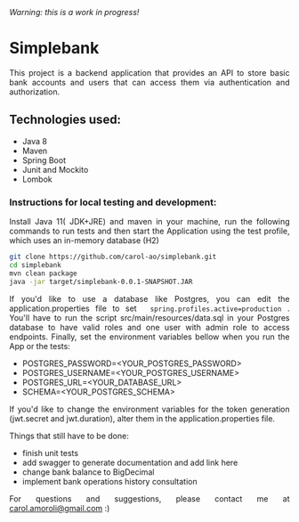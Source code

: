 <html>

<body align="justify" > 
<em>Warning: this is a work in progress!</em>

# Simplebank 
This project is a backend application that provides an API to store basic bank accounts and users that can access them via authentication and authorization. 

## Technologies used:
+ Java 8
+ Maven
+ Spring Boot
+ Junit and Mockito
+ Lombok

### Instructions for local testing and development:
Install Java 11( JDK+JRE) and maven in your machine, run the following commands to run tests and then start the Application using the test profile, which uses an in-memory database (H2) 

```bash
git clone https://github.com/carol-ao/simplebank.git
cd simplebank
mvn clean package
java -jar target/simplebank-0.0.1-SNAPSHOT.JAR
```

If you'd like to use a database like Postgres, you can edit the application.properties file to set ``` spring.profiles.active=production``` .
You'll have to run the script src/main/resources/data.sql  in your Postgres database to have valid roles and one user with admin role to access endpoints.
Finally, set the environment variables bellow when you run the App or the tests:

+ POSTGRES_PASSWORD=<YOUR_POSTGRES_PASSWORD> 
+ POSTGRES_USERNAME=<YOUR_POSTGRES_USERNAME>
+ POSTGRES_URL=<YOUR_DATABASE_URL>
+ SCHEMA=<YOUR_POSTGRES_SCHEMA>

If you'd like to change the environment variables for the token generation (jwt.secret and jwt.duration), alter them in the application.properties file.


Things that still have to be done:
- finish unit tests
- add swagger to generate documentation and add link here
- change bank balance to BigDecimal 
- implement bank operations history consultation 

For questions and suggestions, please contact me at carol.amoroli@gmail.com :)
</body>
</html>



